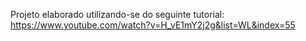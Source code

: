 Projeto elaborado utilizando-se do seguinte tutorial: https://www.youtube.com/watch?v=H_vE1mY2j2g&list=WL&index=55
